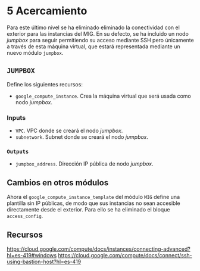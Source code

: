 # 5 Acercamiento
Para este último nivel se ha eliminado eliminado la conectividad con el exterior para las instancias del MIG. En su defecto, se ha incluido un nodo *jumpbox* para seguir permitiendo su acceso mediante SSH pero únicamente a través de esta máquina virtual, que estará representada mediante un nuevo módulo `jumpbox`.

## `JUMPBOX`
Define los siguientes recursos:
* `google_compute_instance`. Crea la máquina virtual que será usada como nodo *jumpbox*.

### Inputs
* `VPC`. VPC donde se creará el nodo *jumpbox*.
* `subnetwork`.  Subnet donde se creará el nodo *jumpbox*.

### `Outputs`
* `jumpbox_address`. Dirección IP pública de nodo *jumpbox*.

## Cambios en otros módulos
Ahora el `google_compute_instance_template` del módulo `MIG` define una plantilla sin IP públicas, de modo que sus instancias no sean accesible directamente desde el exterior. Para ello se ha eliminado el  bloque `access_config`.
## Recursos
https://cloud.google.com/compute/docs/instances/connecting-advanced?hl=es-419#windows
https://cloud.google.com/compute/docs/connect/ssh-using-bastion-host?hl=es-419
